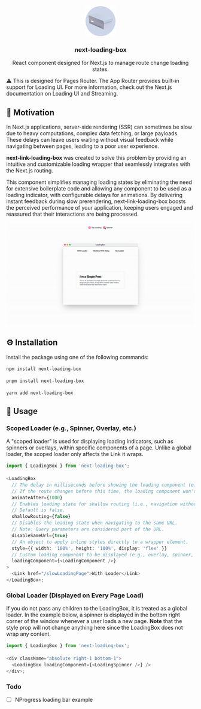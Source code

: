 <div align="center">
    <img src="https://github.com/woywro/next-loading-box/raw/main/logo.png?raw=true" alt="Logo" width="80" height="80">

  <h3 align="center">next-loading-box</h3>
    
  <p align="center">
  React component designed for Next.js to manage route change loading states. 
  </p>
</div>

⚠️ This is designed for Pages Router. The App Router provides built-in support for Loading UI. For more information, check out the Next.js documentation on Loading UI and Streaming.

## 📄 Motivation

In Next.js applications, server-side rendering (SSR) can sometimes be slow due to heavy computations, complex data fetching, or large payloads. These delays can leave users waiting without visual feedback while navigating between pages, leading to a poor user experience.

<b>next-link-loading-box</b> was created to solve this problem by providing an intuitive and customizable loading wrapper that seamlessly integrates with the Next.js routing.

This component simplifies managing loading states by eliminating the need for extensive boilerplate code and allowing any component to be used as a loading indicator, with configurable delays for animations. By delivering instant feedback during slow prerendering, next-link-loading-box boosts the perceived performance of your application, keeping users engaged and reassured that their interactions are being processed.

<div align="center">
  <img src="https://github.com/woywro/next-loading-box/raw/main/gif.gif?raw=true" alt="example" />
</div>

## ⚙️ Installation

Install the package using one of the following commands:

```
npm install next-loading-box

pnpm install next-loading-box

yarn add next-loading-box
```

## 🚀 Usage

### Scoped Loader (e.g., Spinner, Overlay, etc.)

A "scoped loader" is used for displaying loading indicators, such as spinners or overlays, within specific components of a page. Unlike a global loader, the scoped loader only affects the Link it wraps.

```ts
import { LoadingBox } from 'next-loading-box';

<LoadingBox
  // The delay in milliseconds before showing the loading component (e.g., 1000 = 1 second).
  // If the route changes before this time, the loading component won't be shown.
  animateAfter={1000}
  // Enables loading state for shallow routing (i.e., navigation without a full page reload).
  // Default is false.
  shallowRouting={false}
  // Disables the loading state when navigating to the same URL.
  // Note: Query parameters are considered part of the URL.
  disableSameUrl={true}
  // An object to apply inline styles directly to a wrapper element.
  style={{ width: '100%', height: '100%', display: 'flex' }}
  // Custom loading component to be displayed (e.g., overlay, spinner, progress bar, etc.).
  loadingComponent={<LoadingComponent />}
>
  <Link href="/slowLoadingPage">With Loader</Link>
</LoadingBox>;
```

### Global Loader (Displayed on Every Page Load)

If you do not pass any children to the LoadingBox, it is treated as a global loader. In the example below, a spinner is displayed in the bottom right corner of the window whenever a user loads a new page. <b>Note</b> that the style prop will not change anything here since the LoadingBox does not wrap any content.

```ts
import { LoadingBox } from 'next-loading-box';

<div className="absolute right-1 bottom-1">
  <LoadingBox loadingComponent={<LoadingSpinner />} />
</div>;
```

### Todo

- [ ] NProgress loading bar example
